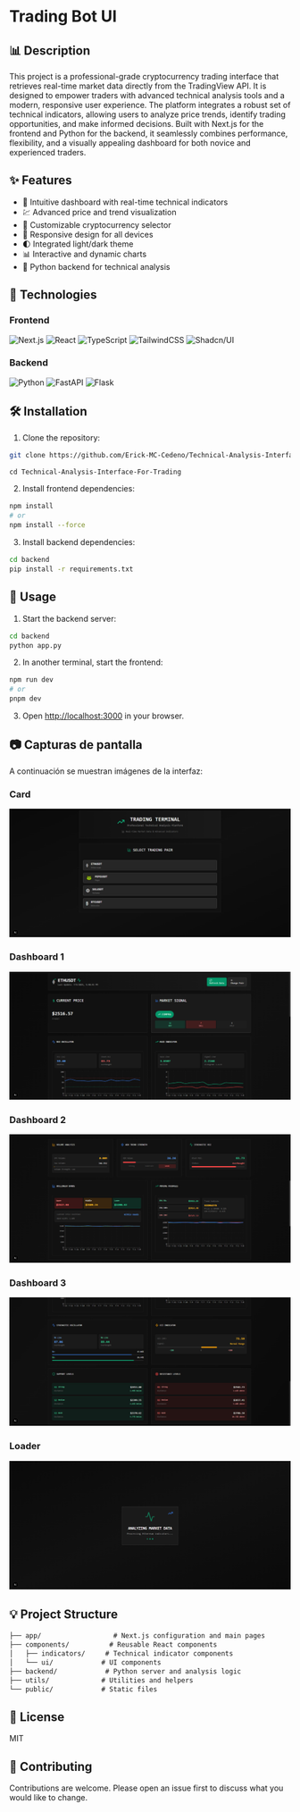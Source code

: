 # Trading Bot UI

## 📊 Description
This project is a professional-grade cryptocurrency trading interface that retrieves real-time market data directly from the TradingView API. It is designed to empower traders with advanced technical analysis tools and a modern, responsive user experience. The platform integrates a robust set of technical indicators, allowing users to analyze price trends, identify trading opportunities, and make informed decisions. Built with Next.js for the frontend and Python for the backend, it seamlessly combines performance, flexibility, and a visually appealing dashboard for both novice and experienced traders.

## ✨ Features

- 🎯 Intuitive dashboard with real-time technical indicators
- 💹 Advanced price and trend visualization
- 🔄 Customizable cryptocurrency selector
- 📱 Responsive design for all devices
- 🌓 Integrated light/dark theme
- 📊 Interactive and dynamic charts
- 🤖 Python backend for technical analysis

## 🚀 Technologies

### Frontend
![Next.js](https://img.shields.io/badge/Next.js-000000?style=for-the-badge&logo=next.js&logoColor=white)
![React](https://img.shields.io/badge/React-20232A?style=for-the-badge&logo=react&logoColor=61DAFB)
![TypeScript](https://img.shields.io/badge/TypeScript-007ACC?style=for-the-badge&logo=typescript&logoColor=white)
![TailwindCSS](https://img.shields.io/badge/Tailwind_CSS-38B2AC?style=for-the-badge&logo=tailwind-css&logoColor=white)
![Shadcn/UI](https://img.shields.io/badge/shadcn/ui-000000?style=for-the-badge&logo=shadcnui&logoColor=white)

### Backend
![Python](https://img.shields.io/badge/Python-3776AB?style=for-the-badge&logo=python&logoColor=white)
![FastAPI](https://img.shields.io/badge/FastAPI-009688?style=for-the-badge&logo=fastapi&logoColor=white)
![Flask](https://img.shields.io/badge/Flask-000000?style=for-the-badge&logo=flask&logoColor=white)

## 🛠️ Installation

1. Clone the repository:
```bash
git clone https://github.com/Erick-MC-Cedeno/Technical-Analysis-Interface-For-Trading
```

```
cd Technical-Analysis-Interface-For-Trading
```

2. Install frontend dependencies:
```bash
npm install
# or
npm install --force
```

3. Install backend dependencies:
```bash
cd backend
pip install -r requirements.txt
```

## 🚀 Usage

1. Start the backend server:
```bash
cd backend
python app.py
```

2. In another terminal, start the frontend:
```bash
npm run dev
# or
pnpm dev
```


3. Open [http://localhost:3000](http://localhost:3000) in your browser.

## 📷 Capturas de pantalla

A continuación se muestran imágenes de la interfaz:

### Card
![Card](photos/card.png)

### Dashboard 1
![Dashboard 1](photos/dashboard1.png)

### Dashboard 2
![Dashboard 2](photos/dashboard2.png)

### Dashboard 3
![Dashboard 3](photos/dashboard3.png)

### Loader
![Loader](photos/loader.png)

## 💡 Project Structure

```
├── app/                  # Next.js configuration and main pages
├── components/          # Reusable React components
│   ├── indicators/     # Technical indicator components
│   └── ui/            # UI components
├── backend/            # Python server and analysis logic
├── utils/             # Utilities and helpers
└── public/            # Static files
```

## 📄 License

MIT

## 👥 Contributing

Contributions are welcome. Please open an issue first to discuss what you would like to change.



